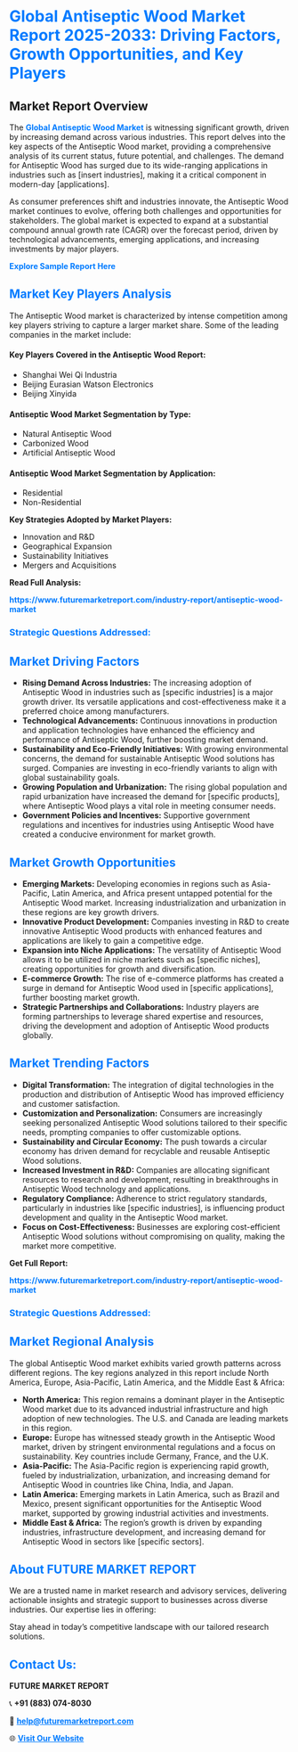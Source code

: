 <h1 style="color: #007BFF;">Global Antiseptic Wood Market Report 2025-2033: Driving Factors, Growth Opportunities, and Key Players</h1>

<section id="overview">
<h2>Market Report Overview</h2>
<p>The <a href="https://www.futuremarketreport.com/industry-report/antiseptic-wood-market" style="color: #007BFF; text-decoration: none;"><strong>Global Antiseptic Wood Market</strong></a> is witnessing significant growth, driven by increasing demand across various industries. This report delves into the key aspects of the Antiseptic Wood market, providing a comprehensive analysis of its current status, future potential, and challenges. The demand for Antiseptic Wood has surged due to its wide-ranging applications in industries such as [insert industries], making it a critical component in modern-day [applications].</p>
<p>As consumer preferences shift and industries innovate, the Antiseptic Wood market continues to evolve, offering both challenges and opportunities for stakeholders. The global market is expected to expand at a substantial compound annual growth rate (CAGR) over the forecast period, driven by technological advancements, emerging applications, and increasing investments by major players.</p>
</section>

<section id="overview">
<p><a href="https://www.futuremarketreport.com/request-sample/reportId=30158" style="color: #007BFF; text-decoration: none;"><strong>Explore Sample Report Here</strong></a></p>
</section>

<section id="key-players">
<h2 style="color: #007BFF;">Market Key Players Analysis</h2>
<p>The Antiseptic Wood market is characterized by intense competition among key players striving to capture a larger market share. Some of the leading companies in the market include:</p>
<h4>Key Players Covered in the Antiseptic Wood Report:</h4>
<ul><li>Shanghai Wei Qi Industria</li><li>Beijing Eurasian Watson Electronics</li><li>Beijing Xinyida</li></ul>
<h4>Antiseptic Wood Market Segmentation by Type:</h4>
<ul><li>Natural Antiseptic Wood</li><li>Carbonized Wood</li><li>Artificial Antiseptic Wood</li></ul>

<h4>Antiseptic Wood Market Segmentation by Application:</h4>
<ul><li>Residential</li><li>Non-Residential</li></ul>
<p><strong>Key Strategies Adopted by Market Players:</strong></p>
<ul>
<li>Innovation and R&D</li>
<li>Geographical Expansion</li>
<li>Sustainability Initiatives</li>
<li>Mergers and Acquisitions</li>
</ul>
</section>

<section>
<p><strong>Read Full Analysis: </strong></p><a href="https://www.futuremarketreport.com/industry-report/antiseptic-wood-market" style="color: #007BFF; text-decoration: none;"><strong>https://www.futuremarketreport.com/industry-report/antiseptic-wood-market</strong></a>
<h3 style="color: #007BFF;">Strategic Questions Addressed:</h3>
</section>

<section id="driving-factors">
<h2 style="color: #007BFF;">Market Driving Factors</h2>
<ul>
<li><strong>Rising Demand Across Industries:</strong> The increasing adoption of Antiseptic Wood in industries such as [specific industries] is a major growth driver. Its versatile applications and cost-effectiveness make it a preferred choice among manufacturers.</li>
<li><strong>Technological Advancements:</strong> Continuous innovations in production and application technologies have enhanced the efficiency and performance of Antiseptic Wood, further boosting market demand.</li>
<li><strong>Sustainability and Eco-Friendly Initiatives:</strong> With growing environmental concerns, the demand for sustainable Antiseptic Wood solutions has surged. Companies are investing in eco-friendly variants to align with global sustainability goals.</li>
<li><strong>Growing Population and Urbanization:</strong> The rising global population and rapid urbanization have increased the demand for [specific products], where Antiseptic Wood plays a vital role in meeting consumer needs.</li>
<li><strong>Government Policies and Incentives:</strong> Supportive government regulations and incentives for industries using Antiseptic Wood have created a conducive environment for market growth.</li>
</ul>
</section>

<section id="growth-opportunities">
<h2 style="color: #007BFF;">Market Growth Opportunities</h2>
<ul>
<li><strong>Emerging Markets:</strong> Developing economies in regions such as Asia-Pacific, Latin America, and Africa present untapped potential for the Antiseptic Wood market. Increasing industrialization and urbanization in these regions are key growth drivers.</li>
<li><strong>Innovative Product Development:</strong> Companies investing in R&D to create innovative Antiseptic Wood products with enhanced features and applications are likely to gain a competitive edge.</li>
<li><strong>Expansion into Niche Applications:</strong> The versatility of Antiseptic Wood allows it to be utilized in niche markets such as [specific niches], creating opportunities for growth and diversification.</li>
<li><strong>E-commerce Growth:</strong> The rise of e-commerce platforms has created a surge in demand for Antiseptic Wood used in [specific applications], further boosting market growth.</li>
<li><strong>Strategic Partnerships and Collaborations:</strong> Industry players are forming partnerships to leverage shared expertise and resources, driving the development and adoption of Antiseptic Wood products globally.</li>
</ul>
</section>

<section id="trending-factors">
<h2 style="color: #007BFF;">Market Trending Factors</h2>
<ul>
<li><strong>Digital Transformation:</strong> The integration of digital technologies in the production and distribution of Antiseptic Wood has improved efficiency and customer satisfaction.</li>
<li><strong>Customization and Personalization:</strong> Consumers are increasingly seeking personalized Antiseptic Wood solutions tailored to their specific needs, prompting companies to offer customizable options.</li>
<li><strong>Sustainability and Circular Economy:</strong> The push towards a circular economy has driven demand for recyclable and reusable Antiseptic Wood solutions.</li>
<li><strong>Increased Investment in R&D:</strong> Companies are allocating significant resources to research and development, resulting in breakthroughs in Antiseptic Wood technology and applications.</li>
<li><strong>Regulatory Compliance:</strong> Adherence to strict regulatory standards, particularly in industries like [specific industries], is influencing product development and quality in the Antiseptic Wood market.</li>
<li><strong>Focus on Cost-Effectiveness:</strong> Businesses are exploring cost-efficient Antiseptic Wood solutions without compromising on quality, making the market more competitive.</li>
</ul>
</section>

<section>
<p><strong>Get Full Report: </strong></p><a href="https://www.futuremarketreport.com/industry-report/antiseptic-wood-market" style="color: #007BFF; text-decoration: none;"><strong>https://www.futuremarketreport.com/industry-report/antiseptic-wood-market</strong></a>
<h3 style="color: #007BFF;">Strategic Questions Addressed:</h3>
</section>


<section id="regional-analysis">
<h2 style="color: #007BFF;">Market Regional Analysis</h2>
<p>The global Antiseptic Wood market exhibits varied growth patterns across different regions. The key regions analyzed in this report include North America, Europe, Asia-Pacific, Latin America, and the Middle East & Africa:</p>
<ul>
<li><strong>North America:</strong> This region remains a dominant player in the Antiseptic Wood market due to its advanced industrial infrastructure and high adoption of new technologies. The U.S. and Canada are leading markets in this region.</li>
<li><strong>Europe:</strong> Europe has witnessed steady growth in the Antiseptic Wood market, driven by stringent environmental regulations and a focus on sustainability. Key countries include Germany, France, and the U.K.</li>
<li><strong>Asia-Pacific:</strong> The Asia-Pacific region is experiencing rapid growth, fueled by industrialization, urbanization, and increasing demand for Antiseptic Wood in countries like China, India, and Japan.</li>
<li><strong>Latin America:</strong> Emerging markets in Latin America, such as Brazil and Mexico, present significant opportunities for the Antiseptic Wood market, supported by growing industrial activities and investments.</li>
<li><strong>Middle East & Africa:</strong> The region’s growth is driven by expanding industries, infrastructure development, and increasing demand for Antiseptic Wood in sectors like [specific sectors].</li>
</ul>
</section>

<footer>
<h2 style="color: #007BFF;">About FUTURE MARKET REPORT</h2>
<p>We are a trusted name in market research and advisory services, delivering actionable insights and strategic support to businesses across diverse industries. Our expertise lies in offering:</p>

<p>Stay ahead in today’s competitive landscape with our tailored research solutions.</p>

<h2 style="color: #007BFF;">Contact Us:</h2>
<p><strong>FUTURE MARKET REPORT</strong></p>
<p>📞 <strong>+91 (883) 074-8030</strong></p>
<p>📧 <strong><a href="mailto:help@futuremarketreport.com" style="color: #007BFF;">help@futuremarketreport.com</a></strong></p>
<p>🌐 <strong><a href="https://www.futuremarketreport.com/" style="color: #007BFF;">Visit Our Website</a></strong></p>
</footer>